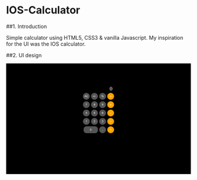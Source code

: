 # IOS-Calculator

##1. Introduction

Simple calculator using HTML5, CSS3 & vanilla Javascript. My inspiration for the UI was the IOS calculator.


##2. UI design

![](images/ios-calc.png)

